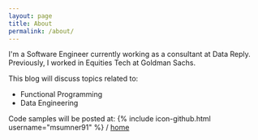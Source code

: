 ```yaml
---
layout: page
title: About
permalink: /about/
---
```


I'm a Software Engineer currently working as a consultant at Data Reply. Previously, I worked in Equities Tech at Goldman Sachs.

This blog will discuss topics related to:

- Functional Programming
- Data Engineering

Code samples will be posted at:
{% include icon-github.html username="msumner91" %} /
[home](https://github.com/msumner91)
